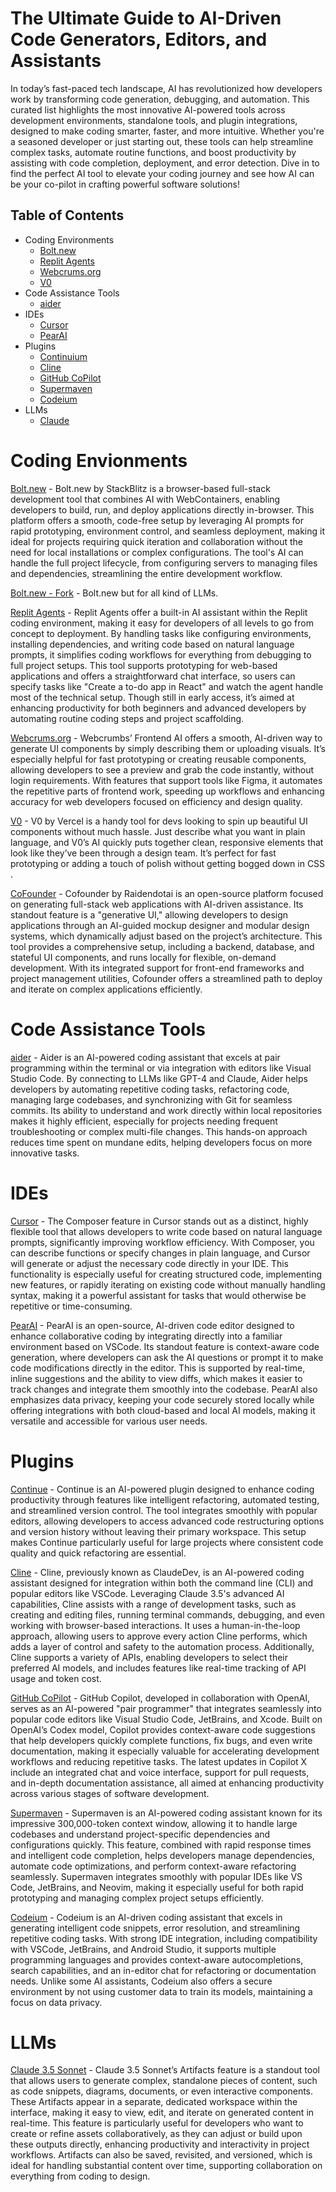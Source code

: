 # The Ultimate Guide to AI-Driven Code Generators, Editors, and Assistants

In today’s fast-paced tech landscape, AI has revolutionized how developers work by transforming code generation, debugging, and automation. This curated list highlights the most innovative AI-powered tools across development environments, standalone tools, and plugin integrations, designed to make coding smarter, faster, and more intuitive. Whether you're a seasoned developer or just starting out, these tools can help streamline complex tasks, automate routine functions, and boost productivity by assisting with code completion, deployment, and error detection. Dive in to find the perfect AI tool to elevate your coding journey and see how AI can be your co-pilot in crafting powerful software solutions!


## Table of Contents
- Coding Environments
  - [Bolt.new](#boltnew)
  - [Replit Agents](#replit-agents)
  - [Webcrums.org](#webcrumsorg)
  - [V0](#v0)
- Code Assistance Tools
  - [aider](#aider)
- IDEs
  - [Cursor](#cursor)
  - [PearAI](#pearai)
- Plugins
  - [Continuium](#continuium)
  - [Cline](#cline)
  - [GitHub CoPilot](#github-copilot)
  - [Supermaven](#supermaven)
  - [Codeium](#codeium)
- LLMs
  - [Claude](#claude)


# Coding Envionments
[Bolt.new](https://bolt.new/) - Bolt.new by StackBlitz is a browser-based full-stack development tool that combines AI with WebContainers, enabling developers to build, run, and deploy applications directly in-browser. This platform offers a smooth, code-free setup by leveraging AI prompts for rapid prototyping, environment control, and seamless deployment, making it ideal for projects requiring quick iteration and collaboration without the need for local installations or complex configurations. The tool's AI can handle the full project lifecycle, from configuring servers to managing files and dependencies, streamlining the entire development workflow.

[Bolt.new - Fork](https://github.com/coleam00/bolt.new-any-llm) - Bolt.new but for all kind of LLMs.

[Replit Agents](https://docs.replit.com/replitai/agent) - Replit Agents offer a built-in AI assistant within the Replit coding environment, making it easy for developers of all levels to go from concept to deployment. By handling tasks like configuring environments, installing dependencies, and writing code based on natural language prompts, it simplifies coding workflows for everything from debugging to full project setups. This tool supports prototyping for web-based applications and offers a straightforward chat interface, so users can specify tasks like "Create a to-do app in React" and watch the agent handle most of the technical setup. Though still in early access, it’s aimed at enhancing productivity for both beginners and advanced developers by automating routine coding steps and project scaffolding.

[Webcrums.org](https://webcrums.org/) - Webcrumbs’ Frontend AI offers a smooth, AI-driven way to generate UI components by simply describing them or uploading visuals. It’s especially helpful for fast prototyping or creating reusable components, allowing developers to see a preview and grab the code instantly, without login requirements. With features that support tools like Figma, it automates the repetitive parts of frontend work, speeding up workflows and enhancing accuracy for web developers focused on efficiency and design quality.

[V0](https://v0.dev/) - V0 by Vercel is a handy tool for devs looking to spin up beautiful UI components without much hassle. Just describe what you want in plain language, and V0’s AI quickly puts together clean, responsive elements that look like they’ve been through a design team. It’s perfect for fast prototyping or adding a touch of polish without getting bogged down in CSS​.

[CoFounder](https://github.com/raidendotai/cofounder) - Cofounder by Raidendotai is an open-source platform focused on generating full-stack web applications with AI-driven assistance. Its standout feature is a "generative UI," allowing developers to design applications through an AI-guided mockup designer and modular design systems, which dynamically adjust based on the project’s architecture. This tool provides a comprehensive setup, including a backend, database, and stateful UI components, and runs locally for flexible, on-demand development. With its integrated support for front-end frameworks and project management utilities, Cofounder offers a streamlined path to deploy and iterate on complex applications efficiently.

# Code Assistance Tools
[aider](https://www.aider.org/) - Aider is an AI-powered coding assistant that excels at pair programming within the terminal or via integration with editors like Visual Studio Code. By connecting to LLMs like GPT-4 and Claude, Aider helps developers by automating repetitive coding tasks, refactoring code, managing large codebases, and synchronizing with Git for seamless commits. Its ability to understand and work directly within local repositories makes it highly efficient, especially for projects needing frequent troubleshooting or complex multi-file changes. This hands-on approach reduces time spent on mundane edits, helping developers focus on more innovative tasks.


# IDEs
[Cursor](https://www.cursor.com/) - The Composer feature in Cursor stands out as a distinct, highly flexible tool that allows developers to write code based on natural language prompts, significantly improving workflow efficiency. With Composer, you can describe functions or specify changes in plain language, and Cursor will generate or adjust the necessary code directly in your IDE. This functionality is especially useful for creating structured code, implementing new features, or rapidly iterating on existing code without manually handling syntax, making it a powerful assistant for tasks that would otherwise be repetitive or time-consuming.

[PearAI](https://pear.ai/) - PearAI is an open-source, AI-driven code editor designed to enhance collaborative coding by integrating directly into a familiar environment based on VSCode. Its standout feature is context-aware code generation, where developers can ask the AI questions or prompt it to make code modifications directly in the editor. This is supported by real-time, inline suggestions and the ability to view diffs, which makes it easier to track changes and integrate them smoothly into the codebase. PearAI also emphasizes data privacy, keeping your code securely stored locally while offering integrations with both cloud-based and local AI models, making it versatile and accessible for various user needs.


# Plugins
[Continue](https://docs.continue.dev/) - Continue is an AI-powered plugin designed to enhance coding productivity through features like intelligent refactoring, automated testing, and streamlined version control. The tool integrates smoothly with popular editors, allowing developers to access advanced code restructuring options and version history without leaving their primary workspace. This setup makes Continue particularly useful for large projects where consistent code quality and quick refactoring are essential​.

[Cline](https://github.com/cline/cline) - Cline, previously known as ClaudeDev, is an AI-powered coding assistant designed for integration within both the command line (CLI) and popular editors like VSCode. Leveraging Claude 3.5's advanced AI capabilities, Cline assists with a range of development tasks, such as creating and editing files, running terminal commands, debugging, and even working with browser-based interactions. It uses a human-in-the-loop approach, allowing users to approve every action Cline performs, which adds a layer of control and safety to the automation process. Additionally, Cline supports a variety of APIs, enabling developers to select their preferred AI models, and includes features like real-time tracking of API usage and token cost.

[GitHub CoPilot](https://github.com/features/copilot) - GitHub Copilot, developed in collaboration with OpenAI, serves as an AI-powered "pair programmer" that integrates seamlessly into popular code editors like Visual Studio Code, JetBrains, and Xcode. Built on OpenAI’s Codex model, Copilot provides context-aware code suggestions that help developers quickly complete functions, fix bugs, and even write documentation, making it especially valuable for accelerating development workflows and reducing repetitive tasks. The latest updates in Copilot X include an integrated chat and voice interface, support for pull requests, and in-depth documentation assistance, all aimed at enhancing productivity across various stages of software development.

[Supermaven](https://supermaven.ai/) - Supermaven is an AI-powered coding assistant known for its impressive 300,000-token context window, allowing it to handle large codebases and understand project-specific dependencies and configurations quickly. This feature, combined with rapid response times and intelligent code completion, helps developers manage dependencies, automate code optimizations, and perform context-aware refactoring seamlessly. Supermaven integrates smoothly with popular IDEs like VS Code, JetBrains, and Neovim, making it especially useful for both rapid prototyping and managing complex project setups efficiently.

[Codeium](https://codeium.com/) - Codeium is an AI-driven coding assistant that excels in generating intelligent code snippets, error resolution, and streamlining repetitive coding tasks. With strong IDE integration, including compatibility with VSCode, JetBrains, and Android Studio, it supports multiple programming languages and provides context-aware autocompletions, search capabilities, and an in-editor chat for refactoring or documentation needs. Unlike some AI assistants, Codeium also offers a secure environment by not using customer data to train its models, maintaining a focus on data privacy​.


# LLMs
[Claude 3.5 Sonnet](https://www.anthropic.com/news/claude-3-5-sonnet) - Claude 3.5 Sonnet’s Artifacts feature is a standout tool that allows users to generate complex, standalone pieces of content, such as code snippets, diagrams, documents, or even interactive components. These Artifacts appear in a separate, dedicated workspace within the interface, making it easy to view, edit, and iterate on generated content in real-time. This feature is particularly useful for developers who want to create or refine assets collaboratively, as they can adjust or build upon these outputs directly, enhancing productivity and interactivity in project workflows. Artifacts can also be saved, revisited, and versioned, which is ideal for handling substantial content over time, supporting collaboration on everything from coding to design.
